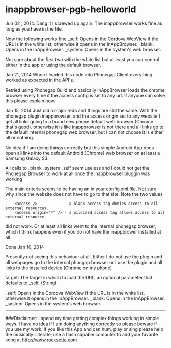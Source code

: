 inappbrowser-pgb-helloworld
===========================

Jun 02 , 2014. Dang it I screwed up again. The inappbrowser works fine as long as you have <script phonegap.js></script> in the file. 

Now the following works fine
_self: Opens in the Cordova WebView if the URL is in the white list, otherwise it opens in the InAppBrowser.
_blank: Opens in the InAppBrowser.
_system: Opens in the system's web browser.


Not sure about the first two with the white list but at least you can control either in the app or using the default browser.





Jan 21, 2014  When I loaded this code into Phonegap Client everything worked as expected in the API's. 


Retried using Phonegap Build and basically inAppBrowser loads the chrome browser every time if the access config is set to any url. If anyone can solve this please explain how.



Jan 15, 2014 Just did a major redo and things are still the same. With the phonegap plugin inappbrowser, and the access origin set to any website I get all links going to a brand new phone default web browser (Chrome - that's good). otherwise it is like inappbrowser is not there and all links go to the default internal phonegap web browser, but I can not choose it is either all or nothing.










No idea if I am doing things correctly but this simple Android App does open all links into the default Android (Chrome) web browser on at least a Samsung Galaxy S3.

All calls to _blank  _system  _self seem useless and I could not get the Phonegap Browser to work at all once the inappbrowser pluggin was working

The main criteria seems to be having an  <access origin="anySite.com" />   in your config.xml file. Not sure why since the  website does not have to go to that site. Note the two values 



        <access />            - a blank access tag denies access to all external resources.
        <access origin="*" /> - a wildcard access tag allows access to all external resource.

 did not work. Or at least all links went to the internal phonegap browser, which I think happens even if you do not have the inappbrower installed at all
 
 Done Jan 10, 2014
 
 
 
 
 
 Presently not seeing this behaviour at all. Either I do not use the plugin and all webpages go to the internal phongap browser or I use the plugin and all links to the installed device (Chrome on my phone)
 
 target: The target in which to load the URL, an optional parameter that defaults to _self. (String)

_self: Opens in the Cordova WebView if the URL is in the white list, otherwise it opens in the InAppBrowser.
_blank: Opens in the InAppBrowser.
_system: Opens in the system's web browser.







************************************************************************************************************

###Disclaimer: I spend my time getting complex things working in simple ways. I have no idea if I am doing anything correctly so please beware if you use my work. If you like this App and can hum, play or sing please help the musically illiterate, use a flash capable computer to add your favorite song at http://www.rocksetta.com 



